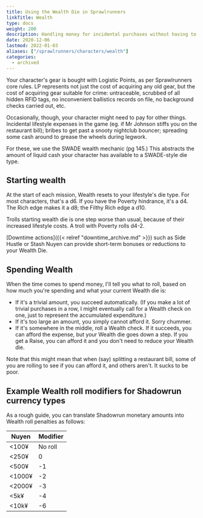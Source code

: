 ```yaml
--- 
title: Using the Wealth Die in Sprawlrunners 
linkTitle: Wealth
type: docs     
weight: 200 
description: Handling money for incidental purchases without having to keep track of a bank balance
date: 2020-12-06
lastmod: 2022-01-03
aliases: ["/sprawlrunners/characters/wealth"]
categories:
  - archived
--- 
```






Your character's gear is bought with Logistic Points, as per Sprawlrunners core rules. LP represents not just the cost of acquiring any old gear, but the cost of acquiring gear suitable for crime: untraceable, scrubbed of all hidden RFID tags, no inconvenient ballistics records on file, no background checks carried out, etc.

Occasionally, though, your character might need to pay for other things. Incidental lifestyle expenses in the game (eg. if Mr Johnson stiffs you on the restaurant bill); bribes to get past a snooty nightclub bouncer; spreading some cash around to grease the wheels during legwork.

For these, we use the SWADE wealth mechanic (pg 145.) This abstracts the amount of liquid cash your character has available to a SWADE-style die type.

## Starting wealth

At the start of each mission, Wealth resets to your lifestyle's die type. For most characters, that's a d6. If you have the Poverty hindrance, it's a d4. The Rich edge makes it a d8; the Filthy Rich edge a d10.

Trolls starting wealth die is one step worse than usual, because of their increased lifestyle costs. A troll with Poverty rolls d4-2.

[Downtime actions]({{< relref "downtime_archive.md" >}}) such as Side Hustle or Stash Nuyen can provide short-term bonuses or reductions to your Wealth Die.

## Spending Wealth

When the time comes to spend money, I'll tell you what to roll, based on how much you're spending and what your current Wealth die is:

* If it's a trivial amount, you succeed automatically. (If you make a lot of trivial purchases in a row, I might eventually call for a Wealth check on one, just to represent the accumulated expenditure.)
* If it's too large an amount, you simply cannot afford it. Sorry chummer.
* If it's somewhere in the middle, roll a Wealth check. If it succeeds, you can afford the expense, but your Wealth die goes down a step. If you get a Raise, you can afford it and you don't need to reduce your Wealth die.

Note that this might mean that when (say) splitting a restaurant bill, some of you are rolling to see if you can afford it, and others aren't. It sucks to be poor.

## Example Wealth roll modifiers for Shadowrun currency types

As a rough guide, you can translate Shadowrun monetary amounts into Wealth roll penalties as follows:

| Nuyen  | Modifier |
|--------|----------|
| <100¥  | No roll  |
| <250¥  | 0        |
| <500¥  | -1       |
| <1000¥ | -2       |
| <2000¥ | -3       |
| <5k¥  | -4       |
| <10k¥  | -6       |


